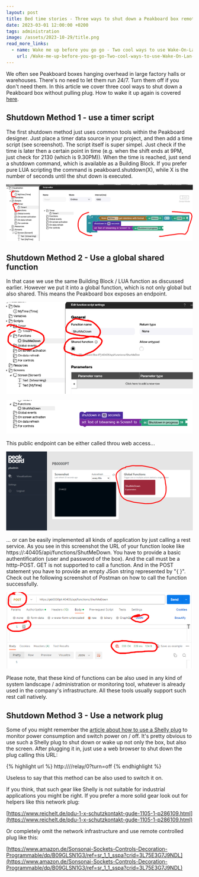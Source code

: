 ```yaml
---
layout: post
title: Bed time stories - Three ways to shut down a Peakboard box remotely
date: 2023-03-01 12:00:00 +0200
tags: administration
image: /assets/2023-10-29/title.png
read_more_links:
  - name: Wake me up before you go go - Two cool ways to use Wake-On-Lan to boot a Peakboard box
    url: /Wake-me-up-before-you-go-go-Two-cool-ways-to-use-Wake-On-Lan-to-boot-a-Peakboard-box.html
---
```


We often see Peakboard boxes hanging overhead in large factory halls or warehouses. There's no need to let them run 24/7. Turn them off if you don't need them. In this article we cover three cool ways to shut down a Peakboard box without pulling plug. How to wake it up again is covered [here](/Wake-me-up-before-you-go-go-Two-cool-ways-to-use-Wake-On-Lan-to-boot-a-Peakboard-box.html).

## Shutdown Method 1 - use a timer script

The first shutdown method just uses common tools within the Peakboard designer. Just place a timer data source in your project, and then add a time script (see screenshot). The script itself is super simpel. Just check if the time is later then a certain point in time (e.g. when the shift ends at 9PM, just check for 2130 (which is 9.30PM)). When the time is reached, just send a shutdown command, which is available as a Building Block. If you prefer pure LUA scripting the command is peakboard.shutdown(X), while X is the number of seconds until the shut down is executed. 

![image](/assets/2023-10-29/010.png)

## Shutdown Method 2 - Use a global shared function

In that case we use the same Building Block / LUA function as discussed earlier. However we put it into a global function, which is not only global but also shared. This means the Peakboard box exposes an endpoint. 

![image](/assets/2023-10-29/020.png)

![image](/assets/2023-10-29/030.png)

This public endpoint can be either called throu web access...

![image](/assets/2023-10-29/040.png)

... or can be easily implemented all kinds of application by just calling a rest service. As you see in this screenshot the URL of your function looke like https://<MyBox>:40405/api/functions/ShutMeDown. You have to provide a basic authentification (user and password of the box). And the call must be a htttp-POST. GET is not supported to call a function. And in the POST statement you have to provide an empty JSon string represented by "{ }". Check out he following screenshot of Postman on how to call the function successfully.

![image](/assets/2023-10-29/045.png)

Please note, that these kind of functions can be also used in any kind of system landscape / administration or monitoring tool, whatever is already used in the company's infrastructure. All these tools usually support such rest call natively.

## Shutdown Method 3 - Use a network plug

Some of you might remember the [article about how to use a Shelly plug](https://how-to-dismantle-a-peakboard-box.com/Fun-with-Shelly-Plug-S-Switching-Power-on-and-off.html) to monitor power consumption and switch power on / off. It's pretty obvious to use such a Shelly plug to shut down or wake up not only the box, but also the screen. After plugging it in, just use a web browser to shut down the plug calling this URL:

{% highlight url %}
http://<MyShellyPlugIP>//relay/0?turn=off
{% endhighlight %}

Useless to say that this method can be also used to switch it on.

If you think, that such gear like Shelly is not suitable for industrial applications you might be right. If you prefer a more solid gear look out for helpers like this network plug:

[https://www.reichelt.de/pdu-1-x-schutzkontakt-gude-1105-1-p286109.html](https://www.reichelt.de/pdu-1-x-schutzkontakt-gude-1105-1-p286109.html)

Or completely omit the network infrastructure and use remote controlled plug like this:

[https://www.amazon.de/Sonsonai-Sockets-Controls-Decoration-Programmable/dp/B09GLSN1G3/ref=sr_1_1_sspa?crid=3L75E3G7J9NDL](https://www.amazon.de/Sonsonai-Sockets-Controls-Decoration-Programmable/dp/B09GLSN1G3/ref=sr_1_1_sspa?crid=3L75E3G7J9NDL)




